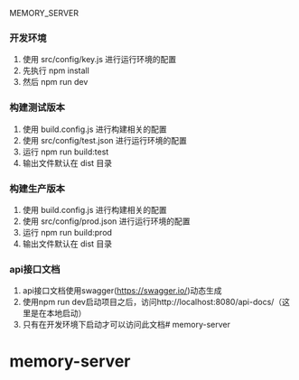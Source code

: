 MEMORY_SERVER

### 开发环境
1. 使用 src/config/key.js 进行运行环境的配置
2. 先执行 npm install
3. 然后 npm run dev


### 构建测试版本
1. 使用 build.config.js 进行构建相关的配置
2. 使用 src/config/test.json 进行运行环境的配置
3. 运行 npm run build:test
4. 输出文件默认在 dist 目录


### 构建生产版本
1. 使用 build.config.js 进行构建相关的配置
2. 使用 src/config/prod.json 进行运行环境的配置
3. 运行 npm run build:prod
4. 输出文件默认在 dist 目录


### api接口文档
1. api接口文档使用swagger(https://swagger.io/)动态生成
2. 使用npm run dev启动项目之后，访问http://localhost:8080/api-docs/（这里是在本地启动）
3. 只有在开发环境下启动才可以访问此文档# memory-server
# memory-server
